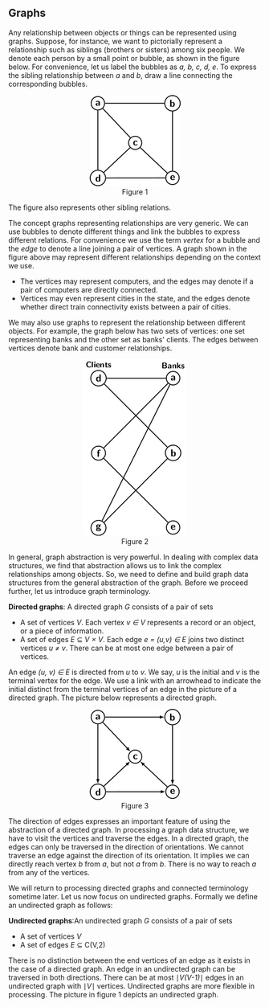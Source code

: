 ## Graphs

Any relationship between objects or things can be represented using graphs. Suppose, for instance,
we want to pictorially represent a relationship such as siblings (brothers or sisters) among six people. We denote each person by a small point or bubble, as shown in the figure below.
For convenience, let us label the bubbles as <i>a, b, c, d, e</i>. To express the sibling 
relationship between <i>a</i> and <i>b</i>, draw a line connecting the corresponding bubbles. 
<p style="text-align:center">
  <img src="../images/undirectedGraph.png"><br>
  Figure 1
</p> 
The figure also represents other sibling relations.

The concept graphs representing relationships are very generic. We can use bubbles to denote different
things and link the bubbles to express different relations. For convenience we use the term 
<i>vertex</i> for a bubble and the <i>edge</i> to denote a line joining a pair of vertices. A graph shown in the figure above may represent different relationships depending on the
context we use.  

- The vertices may represent computers, and the edges may denote if a pair of computers are directly connected. 
- Vertices may even represent cities in the state, and the edges denote whether direct train connectivity exists between a pair of cities.

We may also use graphs to represent the relationship between different objects. For example, the
graph below has two sets of vertices: one set representing banks and the other set as banks' clients. The edges between vertices denote bank and customer relationships.
<p style="text-align:center">
  <img src="../images/bankClientGraph.png"><br>
  Figure 2
</p> 

In general, graph abstraction is very powerful. In dealing with complex data structures, we 
find that abstraction allows us to link the complex relationships among objects. So, we need to
define and build graph data structures from the general abstraction of the graph. Before we proceed 
further, let us introduce graph terminology. 

<strong>Directed graphs</strong>: A directed graph <i>G</i> consists of a pair of sets
 
- A set of vertices <i>V</i>. Each vertex <i>v &isin; V</i> represents a record or an object, or a piece of information. 
- A set of edges <i>E</i> &#8838; <i>V &times; V</i>. Each edge <i>e = (u,v) &isin; E</i> joins two distinct vertices <i>u &ne; v</i>. There can be at most one edge between a pair of vertices.

An edge <i>(u, v) &isin; E</i> is directed from <i>u</i> to <i>v</i>. We say, <i>u</i> is the initial
and <i>v</i> is the terminal vertex for the edge.  We use a link with an arrowhead to indicate the
initial distinct from the terminal vertices of an edge in the picture of a directed graph. 
The picture below represents a directed graph.
<p style="text-align:center">
  <img src="../images/directedGraph.png"><br>
  Figure 3
</p> 
The direction of edges expresses an important feature of using the abstraction of a directed graph.
In processing a graph data structure, we have to visit the vertices and traverse the edges. In a 
directed graph, the edges can only be traversed in the direction of orientations. We cannot traverse an 
edge against the direction of its orientation. It implies we can directly reach vertex <i>b</i> 
from <i>a</i>, but not <i>a</i> from <i>b</i>. There is no way to reach <i>a</i> from any of the 
vertices.

We will return to processing directed graphs and connected terminology sometime later. Let us
now focus on undirected graphs. Formally we define an undirected graph as follows:

<strong>Undirected graphs</strong>:An undirected graph <i>G</i> consists of a pair of sets
 
- A set of vertices <i>V</i>
- A set of edges <i>E</i> &#8838; C(V,2)</i>

There is no distinction between the end vertices of an edge as it exists in the case of a directed
graph. An edge in an undirected graph can be traversed in both directions. There can be
at most &#8739;<i>V(V-1)</i>&#8739; edges in an undirected graph with &#8739;<i>V</i>&#8739; vertices.
Undirected graphs are more flexible in processing. The picture in figure 1 depicts an undirected graph.
